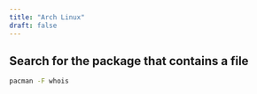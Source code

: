 ```yaml
---
title: "Arch Linux"
draft: false
---
```

## Search for the package that contains a file
```bash
pacman -F whois
```
